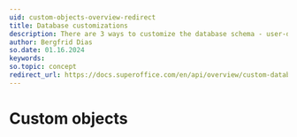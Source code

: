 ```yaml
---
uid: custom-objects-overview-redirect
title: Database customizations
description: There are 3 ways to customize the database schema - user-defined fields; extra fields; extra tables
author: Bergfrid Dias
so.date: 01.16.2024
keywords:
so.topic: concept
redirect_url: https://docs.superoffice.com/en/api/overview/custom-database-schema.html
---
```


# Custom objects

